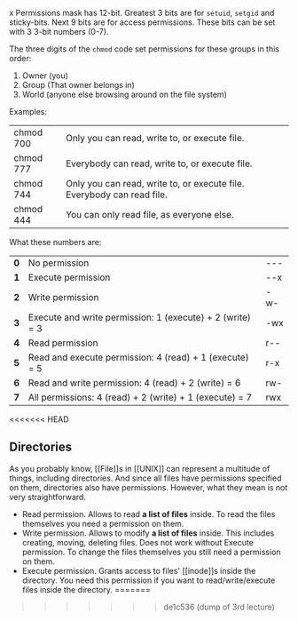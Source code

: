 x
Permissions mask has 12-bit. Greatest 3 bits are for `setuid`, `setgid` and sticky-bits. Next 9 bits are for access permissions. These bits can be set with 3 3-bit numbers (0-7).

The three digits of the `chmod` code set permissions for these groups in this order:
1. Owner (you)
2. Group (That owner belongs in)
3. World (anyone else browsing around on the file system)

Examples:

|   |   |
|---|---|
|chmod 700|Only you can read, write to, or execute file.|
|chmod 777|Everybody can read, write to, or execute file.|
|chmod 744|Only you can read, write to, or execute file. Everybody can read file.|
|chmod 444|You can only read file, as everyone else.|


What these numbers are:

| |                                                          |   |
|-|----------------------------------------------------------|---|
|**0**| No permission                                            |---|
|**1**| Execute permission                                       |--x|
|**2**| Write permission                                         |-w-|
|**3**| Execute and write permission: 1 (execute) + 2 (write) = 3|-wx|
|**4**| Read permission                                          |r--|
|**5**| Read and execute permission: 4 (read) + 1 (execute) = 5  |r-x|
|**6**| Read and write permission: 4 (read) + 2 (write) = 6      |rw-|
|**7**| All permissions: 4 (read) + 2 (write) + 1 (execute) = 7  |rwx|
<<<<<<< HEAD

## Directories
As you probably know, [[File]]s in [[UNIX]] can represent a multitude of things, including directories. And since all files have permissions specified on them, directories also have permissions. However, what they mean is not very straightforward.
- Read permission. Allows to read **a list of files** inside. To read the files themselves you need a permission on them.
- Write permission. Allows to modify **a list of files** inside. This includes creating, moving, deleting files. Does not work without Execute permission. To change the files themselves you still need a permission on them.
- Execute permission. Grants access to files' [[inode]]s inside the directory. You need this permission if you want to read/write/execute files inside the directory. 
=======
>>>>>>> de1c536 (dump of 3rd lecture)
